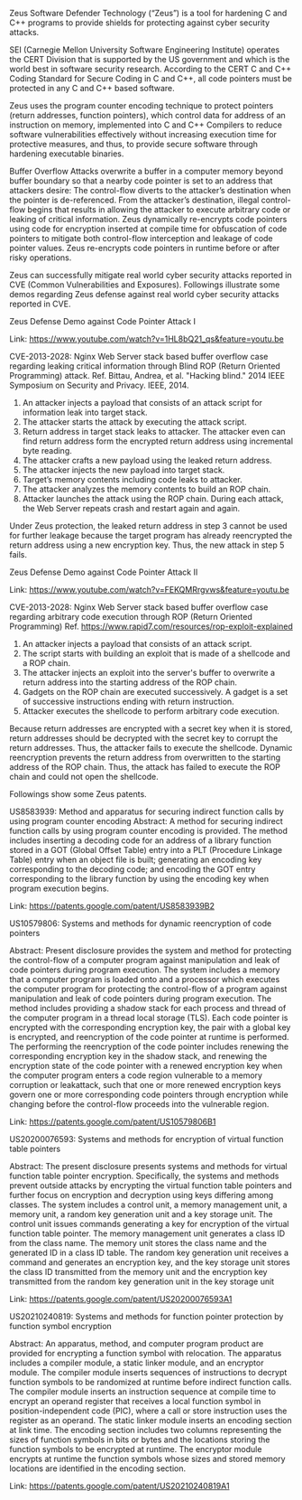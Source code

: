 Zeus Software Defender Technology (“Zeus”) is a tool for hardening C and C++ programs to provide shields for protecting against cyber security attacks. 

SEI (Carnegie Mellon University Software Engineering Institute) operates the CERT Division that is supported by the US government and which is the world best in software security research. According to the CERT C and C++ Coding Standard for Secure Coding in C and C++, all code pointers must be protected in any C and C++ based software. 

Zeus uses the program counter encoding technique to protect pointers (return addresses, function pointers), which control data for address of an instruction on memory, implemented into C and C++ Compilers to reduce software vulnerabilities effectively without increasing execution time for protective measures, and thus, to provide secure software through hardening executable binaries.

Buffer Overflow Attacks overwrite a buffer in a computer memory beyond buffer boundary so that a nearby code pointer is set to an address that attackers desire: The control-flow diverts to the attacker’s destination when the pointer is de-referenced. From the attacker’s destination, illegal control-flow begins that results in allowing the attacker to execute arbitrary code or leaking of critical information. Zeus dynamically re-encrypts code pointers using code for encryption inserted at compile time for obfuscation of code pointers to mitigate both control-flow interception and leakage of code pointer values. Zeus re-encrypts code pointers in runtime before or after risky operations. 

Zeus can successfully mitigate real world cyber security attacks reported in CVE (Common Vulnerabilities and Exposures). Followings illustrate some demos regarding Zeus defense against real world cyber security attacks reported in CVE.

Zeus Defense Demo against Code Pointer Attack I

Link: https://www.youtube.com/watch?v=1HL8bQ21_qs&feature=youtu.be

CVE-2013-2028: Nginx Web Server stack based buffer overflow case regarding leaking critical information through Blind ROP (Return Oriented Programming) attack. 
Ref. Bittau, Andrea, et al. "Hacking blind." 2014 IEEE Symposium on Security and Privacy. IEEE, 2014.

1. An attacker injects a payload that consists of an attack script for information leak into target stack.
2. The attacker starts the attack by executing the attack script.
3. Return address in target stack leaks to attacker. The attacker even can find return address form the encrypted return 
address using incremental byte reading. 
4. The attacker crafts a new payload using the leaked return address.
5. The attacker injects the new payload into target stack.
6. Target’s memory contents including code leaks to attacker.
7. The attacker analyzes the memory contents to build an ROP chain.
8. Attacker launches the attack using the ROP chain. During each attack, the Web Server repeats crash and restart again and again. 

Under Zeus protection, the leaked return address in step 3 cannot be used for further leakage because the target program  has already reencrypted the return address using a new encryption key.
Thus, the new attack in step 5 fails. 

Zeus Defense Demo against Code Pointer Attack II

Link: https://www.youtube.com/watch?v=FEKQMRrgvws&feature=youtu.be

CVE-2013-2028: Nginx Web Server stack based buffer overflow case regarding arbitrary code execution through ROP (Return Oriented Programming)
Ref. https://www.rapid7.com/resources/rop-exploit-explained

1. An attacker injects a payload that consists of an attack script.
2. The script starts with building an exploit that is made of a shellcode and a ROP chain.
3. The attacker injects an exploit into the server's buffer to overwrite a return address into the starting address of the ROP chain. 
4. Gadgets on the ROP chain are executed successively. A gadget is a set of successive instructions ending with return instruction.
5. Attacker executes the shellcode to perform arbitrary code execution.

Because return addresses are encrypted with a secret key when it is stored, return addresses should be decrypted with the secret key to corrupt the return addresses.
Thus, the attacker fails to execute the shellcode. 
Dynamic reencryption prevents the return address from overwritten to the starting address of the ROP chain.
Thus, the attack has failed to execute the ROP chain and could not open the shellcode.

Followings show some Zeus patents.

US8583939: Method and apparatus for securing indirect function calls by using program counter encoding
Abstract: A method for securing indirect function calls by using program counter encoding is provided. The method includes inserting a decoding code for an address of a library function stored in a GOT (Global Offset Table) entry into a PLT (Procedure Linkage Table) entry when an object file is built; generating an encoding key corresponding to the decoding code; and encoding the GOT entry corresponding to the library function by using the encoding key when program execution begins.

Link: https://patents.google.com/patent/US8583939B2

US10579806: Systems and methods for dynamic reencryption of code pointers

Abstract: Present disclosure provides the system and method for protecting the control-flow of a computer program against manipulation and leak of code pointers during program execution. The system includes a memory that a computer program is loaded onto and a processor which executes the computer program for protecting the control-flow of a program against manipulation and leak of code pointers during program execution. The method includes providing a shadow stack for each process and thread of the computer program in a thread local storage (TLS). Each code pointer is encrypted with the corresponding encryption key, the pair with a global key is encrypted, and reencryption of the code pointer at runtime is performed. The performing the reencryption of the code pointer includes renewing the corresponding encryption key in the shadow stack, and renewing the encryption state of the code pointer with a renewed encryption key when the computer program enters a code region vulnerable to a memory corruption or leakattack, such that one or more renewed encryption keys govern one or more corresponding code pointers through encryption while changing before the control-flow proceeds into the vulnerable region.

Link: https://patents.google.com/patent/US10579806B1

US20200076593: Systems and methods for encryption of virtual function table pointers

Abstract: The present disclosure presents systems and methods for virtual function table pointer encryption. Specifically, the systems and methods prevent outside attacks by encrypting the virtual function table pointers and further focus on encryption and decryption using keys differing among classes. The system includes a control unit, a memory management unit, a memory unit, a random key generation unit and a key storage unit. The control unit issues commands generating a key for encryption of the virtual function table pointer. The memory management unit generates a class ID from the class name. The memory unit stores the class name and the generated ID in a class ID table. The random key generation unit receives a command and generates an encryption key, and the key storage unit stores the class ID transmitted from the memory unit and the encryption key transmitted from the random key generation unit in the key storage unit

Link: https://patents.google.com/patent/US20200076593A1

US20210240819: Systems and methods for function pointer protection by function symbol encryption

Abstract: An apparatus, method, and computer program product are provided for encrypting a function symbol with relocation. The apparatus includes a compiler module, a static linker module, and an encryptor module. The compiler module inserts sequences of instructions to decrypt function symbols to be randomized at runtime before indirect function calls. The compiler module inserts an instruction sequence at compile time to encrypt an operand register that receives a local function symbol in position-independent code (PIC), where a call or store instruction uses the register as an operand. The static linker module inserts an encoding section at link time. The encoding section includes two columns representing the sizes of function symbols in bits or bytes and the locations storing the function symbols to be encrypted at runtime. The encryptor module encrypts at runtime the function symbols whose sizes and stored memory locations are identified in the encoding section.

Link: https://patents.google.com/patent/US20210240819A1

